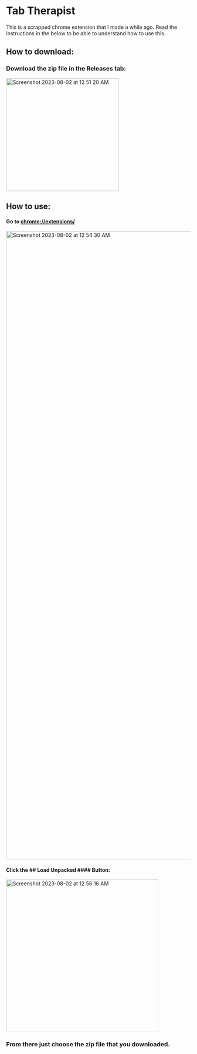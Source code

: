 # Tab Therapist
This is a scrapped chrome extension that I made a while ago. Read the instructions in the below to be able to understand how to use this.

## How to download:
### Download the zip file in the Releases tab:
<img width="307" alt="Screenshot 2023-08-02 at 12 51 20 AM" src="https://github.com/BrandonCawthon/tab-therapist/assets/133826300/1bbab18c-b83a-489f-a94d-811782b15c4c">

## How to use:

#### Go to [chrome://extensions/](url)
<img width="1710" alt="Screenshot 2023-08-02 at 12 54 30 AM" src="https://github.com/BrandonCawthon/tab-therapist/assets/133826300/a4c54f2f-69e9-4655-af05-a539eb2ac068">

#### Click the ## Load Unpacked #### Button:
<img width="415" alt="Screenshot 2023-08-02 at 12 56 16 AM" src="https://github.com/BrandonCawthon/tab-therapist/assets/133826300/3ee060de-f992-4275-9e95-96ba8a96cccf">

### From there just choose the zip file that you downloaded.
